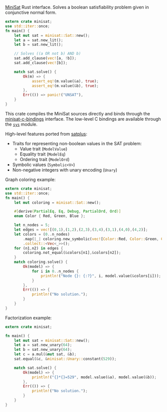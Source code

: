 [MiniSat](http://minisat.se) Rust interface. 
Solves a boolean satisfiability problem given in conjunctive normal form.

```rust
extern crate minisat;
use std::iter::once;
fn main() {
    let mut sat = minisat::Sat::new();
    let a = sat.new_lit();
    let b = sat.new_lit();

    // Solves ((a OR not b) AND b)
    sat.add_clause(vec![a, !b]);
    sat.add_clause(vec![b]);

    match sat.solve() {
        Ok(m) => {
            assert_eq!(m.value(&a), true);
            assert_eq!(m.value(&b), true);
        },
        Err(()) => panic!("UNSAT"),
    }
}
```

This crate compiles the MiniSat sources directly and binds through
the [minisat-c-bindings](https://github.com/niklasso/minisat-c-bindings) interface.
The low-level C bindings are available through the [`sys`](sys/index.html) module. 

High-level features ported from [satplus](https://github.com/koengit/satplus):
 * Traits for representing non-boolean values in the SAT problem:
    * Value trait (`ModelValue`)
    * Equality trait (`ModelEq`)
    * Ordering trait (`ModelOrd`)
 * Symbolic values (`Symbolic<V>`)
 * Non-negative integers with unary encoding (`Unary`)

Graph coloring example:
```rust
extern crate minisat;
use std::iter::once;
fn main() {
    let mut coloring = minisat::Sat::new();

    #[derive(PartialEq, Eq, Debug, PartialOrd, Ord)]
    enum Color { Red, Green, Blue };

    let n_nodes = 5;
    let edges = vec![(0,1),(1,2),(2,3),(3,4),(3,1),(4,0),(4,2)];
    let colors = (0..n_nodes)
        .map(|_| coloring.new_symbolic(vec![Color::Red, Color::Green, Color::Blue]))
        .collect::<Vec<_>>();
    for (n1,n2) in edges {
        coloring.not_equal(&colors[n1],&colors[n2]);
    }
    match coloring.solve() {
        Ok(model) => {
            for i in 0..n_nodes {
                println!("Node {}: {:?}", i, model.value(&colors[i]));
            }
        },
        Err(()) => {
            println!("No solution.");
        }
    }
}
```

Factorization example:
```rust
extern crate minisat;

fn main() {
    let mut sat = minisat::Sat::new();
    let a = sat.new_unary(64);
    let b = sat.new_unary(64);
    let c = a.mul(&mut sat, &b);
    sat.equal(&c, &minisat::Unary::constant(529));

    match sat.solve() {
        Ok(model) => {
            println!("{}*{}=529", model.value(&a), model.value(&b));
        },
        Err(()) => {
            println!("No solution.");
        }
    }
}
```
